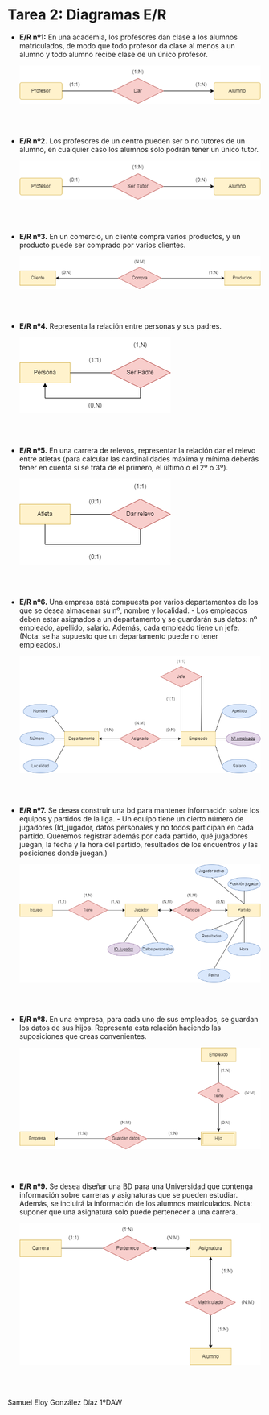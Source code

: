 # Tarea 2: Diagramas E/R  
- **E/R nº1:**
En una academia, los profesores dan clase a los alumnos matriculados, de modo que todo profesor da clase al menos a un alumno y todo alumno recibe clase de un único profesor.    
    
    ![<Texto ayuda>](<https://github.com/samugd17/base-datos-bae-/blob/main/TAREAS/Tarea2/IM%C3%81GENES/E_R-E_R%20N%C2%BA1.drawio.png>)
    
     </br>
     </br>
     
- **E/R nº2.**
Los profesores de un centro pueden ser o no tutores de un alumno, en cualquier caso los alumnos solo podrán tener un único tutor.

     ![<Texto ayuda>](<https://github.com/samugd17/base-datos-bae-/blob/main/TAREAS/Tarea2/IM%C3%81GENES/E_R-E_R%20N%C2%BA2.drawio.png>)
     
     </br>
     </br>


- **E/R nº3.**
En un comercio, un cliente compra varios productos, y un producto puede ser comprado por varios clientes.  

    ![<Texto ayuda>](<https://github.com/samugd17/base-datos-bae-/blob/main/TAREAS/Tarea2/IM%C3%81GENES/E_R-E_R%20N%C2%BA3.drawio.png>)

     </br>
     </br>

- **E/R nº4.**
Representa la relación entre personas y sus padres.  

    ![<Texto ayuda>](<https://github.com/samugd17/base-datos-bae-/blob/main/TAREAS/Tarea2/IM%C3%81GENES/E_R-E_R%20N%C2%BA4.drawio.png>)
    
    
     </br>
     </br>
    
- **E/R nº5.**
En una carrera de relevos, representar la relación dar el relevo entre atletas (para calcular las cardinalidades máxima y mínima deberás tener en cuenta si se trata de el primero, el último o el 2º o 3º).

    ![<Texto ayuda>](<https://github.com/samugd17/base-datos-bae-/blob/main/TAREAS/Tarea2/IM%C3%81GENES/E_R-E_R%20N%C2%BA5.drawio.png>)
    
    
     </br>
     </br>
    
- **E/R nº6.**
Una empresa está compuesta por varios departamentos de los que se desea almacenar su nº, nombre y localidad. - Los empleados deben estar asignados a un  departamento y se guardarán sus datos: nº empleado, apellido, salario. Además, cada empleado tiene un jefe. (Nota: se ha supuesto que un departamento puede no tener empleados.)
  
    ![<Texto ayuda>](<https://github.com/samugd17/base-datos-bae-/blob/main/TAREAS/Tarea2/IM%C3%81GENES/E_R-E_R%20N%C2%BA6.drawio.png>)
    
    
     </br>
     </br>

- **E/R nº7.**
Se desea construir una bd para mantener información sobre los equipos y partidos de la liga. - Un equipo tiene un cierto número de jugadores (Id_jugador, datos personales y no todos participan en cada partido. Queremos registrar además por cada partido, qué jugadores juegan, la fecha y la hora del partido, resultados de los encuentros y las posiciones donde juegan.)

    ![<Texto ayuda>](<https://github.com/samugd17/base-datos-bae-/blob/main/TAREAS/Tarea2/IM%C3%81GENES/E_R-E_R%20N%C2%BA7.drawio.png>)
    
    
     </br>
     </br>
  
- **E/R nº8.**
En una empresa, para cada uno de sus empleados, se guardan los datos de sus hijos. Representa esta relación haciendo las suposiciones que creas convenientes.
  
    ![<Texto ayuda>](<https://github.com/samugd17/base-datos-bae-/blob/main/TAREAS/Tarea2/IM%C3%81GENES/E_R-E_R%20N%C2%BA8.drawio.png>)
    
    
     </br>
     </br>

- **E/R nº9.**
Se desea diseñar una BD para una Universidad que contenga información sobre carreras y asignaturas que se pueden estudiar. Además, se incluirá la información de los alumnos matriculados. Nota: suponer que una asignatura solo puede pertenecer a una carrera.

    ![<Texto ayuda>](<https://github.com/samugd17/base-datos-bae-/blob/main/TAREAS/Tarea2/IM%C3%81GENES/E_R-E_R%20N%C2%BA9.drawio.png>)
    
    
     </br>
     </br>
    
Samuel Eloy González Díaz 1ºDAW
